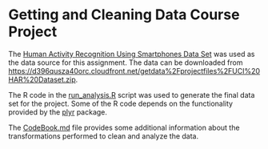 # Getting and Cleaning Data Course Project

The [Human Activity Recognition Using Smartphones Data Set][1] was used as the data source for this assignment. The data can be downloaded from <https://d396qusza40orc.cloudfront.net/getdata%2Fprojectfiles%2FUCI%20HAR%20Dataset.zip>.

The R code in the [run_analysis.R][2] script was used to generate the final data set for the project. Some of the R code depends on the functionality provided by the [plyr][3] package.

The [CodeBook.md][4] file provides some additional information about the transformations performed to clean and analyze the data.

[1]: http://archive.ics.uci.edu/ml/datasets/Human+Activity+Recognition+Using+Smartphones
[2]: ../master/run_analysis.R
[3]: https://cran.r-project.org/web/packages/plyr/
[4]: ../master/CodeBook.md
